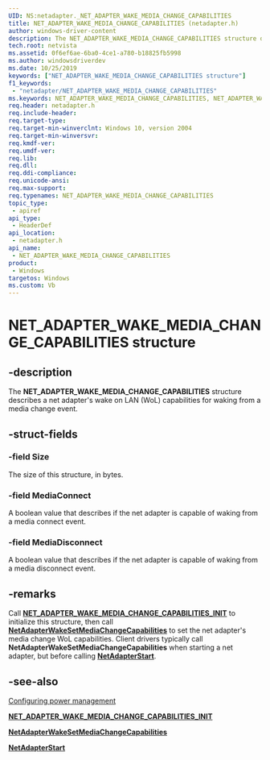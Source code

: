 ```yaml
---
UID: NS:netadapter._NET_ADAPTER_WAKE_MEDIA_CHANGE_CAPABILITIES
title: NET_ADAPTER_WAKE_MEDIA_CHANGE_CAPABILITIES (netadapter.h)
author: windows-driver-content
description: The NET_ADAPTER_WAKE_MEDIA_CHANGE_CAPABILITIES structure describes a net adapter's wake on LAN (WoL) capabilities for waking from a media change event.
tech.root: netvista
ms.assetid: 0f6ef6ae-6ba0-4ce1-a780-b18825fb5998
ms.author: windowsdriverdev
ms.date: 10/25/2019
keywords: ["NET_ADAPTER_WAKE_MEDIA_CHANGE_CAPABILITIES structure"]
f1_keywords:
 - "netadapter/NET_ADAPTER_WAKE_MEDIA_CHANGE_CAPABILITIES"
ms.keywords: NET_ADAPTER_WAKE_MEDIA_CHANGE_CAPABILITIES, NET_ADAPTER_WAKE_MEDIA_CHANGE_CAPABILITIES, 
req.header: netadapter.h
req.include-header:
req.target-type:
req.target-min-winverclnt: Windows 10, version 2004
req.target-min-winversvr:
req.kmdf-ver:
req.umdf-ver:
req.lib:
req.dll:
req.ddi-compliance:
req.unicode-ansi:
req.max-support:
req.typenames: NET_ADAPTER_WAKE_MEDIA_CHANGE_CAPABILITIES
topic_type: 
 - apiref
api_type: 
 - HeaderDef
api_location: 
 - netadapter.h
api_name: 
 - NET_ADAPTER_WAKE_MEDIA_CHANGE_CAPABILITIES
product: 
 - Windows
targetos: Windows
ms.custom: Vb
---
```


# NET_ADAPTER_WAKE_MEDIA_CHANGE_CAPABILITIES structure

## -description

The **NET_ADAPTER_WAKE_MEDIA_CHANGE_CAPABILITIES** structure describes a net adapter's wake on LAN (WoL) capabilities for waking from a media change event.

## -struct-fields

### -field Size

The size of this structure, in bytes.
 
### -field MediaConnect

A boolean value that describes if the net adapter is capable of waking from a media connect event.

### -field MediaDisconnect

A boolean value that describes if the net adapter is capable of waking from a media disconnect event.

## -remarks

Call [**NET_ADAPTER_WAKE_MEDIA_CHANGE_CAPABILITIES_INIT**](../netadapter/nf-netadapter-net_adapter_wake_media_change_capabilities_init.md) to initialize this structure, then call [**NetAdapterWakeSetMediaChangeCapabilities**](../netadapter/nf-netadapter-netadapterwakesetmediachangecapabilities.md) to set the net adapter's media change WoL capabilities. Client drivers typically call **NetAdapterWakeSetMediaChangeCapabilities** when starting a net adapter, but before calling [**NetAdapterStart**](../netadapter/nf-netadapter-netadapterstart.md).

## -see-also

[Configuring power management](https://docs.microsoft.com/windows-hardware/drivers/netcx/configuring-power-management)

[**NET_ADAPTER_WAKE_MEDIA_CHANGE_CAPABILITIES_INIT**](../netadapter/nf-netadapter-net_adapter_wake_media_change_capabilities_init.md)

[**NetAdapterWakeSetMediaChangeCapabilities**](../netadapter/nf-netadapter-netadapterwakesetmediachangecapabilities.md)

[**NetAdapterStart**](../netadapter/nf-netadapter-netadapterstart.md)
